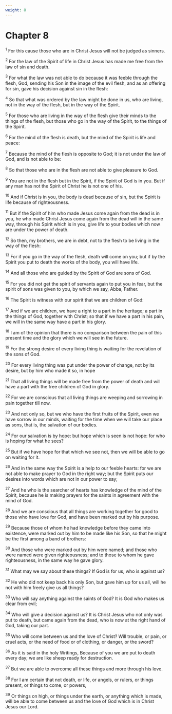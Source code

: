 ```yaml
---
weight: 8
---
```


# Chapter 8

<sup>1</sup> For this cause those who are in Christ Jesus will not be judged as sinners. 

<sup>2</sup> For the law of the Spirit of life in Christ Jesus has made me free from the law of sin and death. 

<sup>3</sup> For what the law was not able to do because it was feeble through the flesh, God, sending his Son in the image of the evil flesh, and as an offering for sin, gave his decision against sin in the flesh: 

<sup>4</sup> So that what was ordered by the law might be done in us, who are living, not in the way of the flesh, but in the way of the Spirit. 

<sup>5</sup> For those who are living in the way of the flesh give their minds to the things of the flesh, but those who go in the way of the Spirit, to the things of the Spirit. 

<sup>6</sup> For the mind of the flesh is death, but the mind of the Spirit is life and peace: 

<sup>7</sup> Because the mind of the flesh is opposite to God; it is not under the law of God, and is not able to be: 

<sup>8</sup> So that those who are in the flesh are not able to give pleasure to God. 

<sup>9</sup> You are not in the flesh but in the Spirit, if the Spirit of God is in you. But if any man has not the Spirit of Christ he is not one of his. 

<sup>10</sup> And if Christ is in you, the body is dead because of sin, but the Spirit is life because of righteousness. 

<sup>11</sup> But if the Spirit of him who made Jesus come again from the dead is in you, he who made Christ Jesus come again from the dead will in the same way, through his Spirit which is in you, give life to your bodies which now are under the power of death. 

<sup>12</sup> So then, my brothers, we are in debt, not to the flesh to be living in the way of the flesh: 

<sup>13</sup> For if you go in the way of the flesh, death will come on you; but if by the Spirit you put to death the works of the body, you will have life. 

<sup>14</sup> And all those who are guided by the Spirit of God are sons of God. 

<sup>15</sup> For you did not get the spirit of servants again to put you in fear, but the spirit of sons was given to you, by which we say, Abba, Father. 

<sup>16</sup> The Spirit is witness with our spirit that we are children of God: 

<sup>17</sup> And if we are children, we have a right to a part in the heritage; a part in the things of God, together with Christ; so that if we have a part in his pain, we will in the same way have a part in his glory. 

<sup>18</sup> I am of the opinion that there is no comparison between the pain of this present time and the glory which we will see in the future. 

<sup>19</sup> For the strong desire of every living thing is waiting for the revelation of the sons of God. 

<sup>20</sup> For every living thing was put under the power of change, not by its desire, but by him who made it so, in hope 

<sup>21</sup> That all living things will be made free from the power of death and will have a part with the free children of God in glory. 

<sup>22</sup> For we are conscious that all living things are weeping and sorrowing in pain together till now. 

<sup>23</sup> And not only so, but we who have the first fruits of the Spirit, even we have sorrow in our minds, waiting for the time when we will take our place as sons, that is, the salvation of our bodies. 

<sup>24</sup> For our salvation is by hope: but hope which is seen is not hope: for who is hoping for what he sees? 

<sup>25</sup> But if we have hope for that which we see not, then we will be able to go on waiting for it. 

<sup>26</sup> And in the same way the Spirit is a help to our feeble hearts: for we are not able to make prayer to God in the right way; but the Spirit puts our desires into words which are not in our power to say; 

<sup>27</sup> And he who is the searcher of hearts has knowledge of the mind of the Spirit, because he is making prayers for the saints in agreement with the mind of God. 

<sup>28</sup> And we are conscious that all things are working together for good to those who have love for God, and have been marked out by his purpose. 

<sup>29</sup> Because those of whom he had knowledge before they came into existence, were marked out by him to be made like his Son, so that he might be the first among a band of brothers: 

<sup>30</sup> And those who were marked out by him were named; and those who were named were given righteousness; and to those to whom he gave righteousness, in the same way he gave glory. 

<sup>31</sup> What may we say about these things? If God is for us, who is against us? 

<sup>32</sup> He who did not keep back his only Son, but gave him up for us all, will he not with him freely give us all things? 

<sup>33</sup> Who will say anything against the saints of God? It is God who makes us clear from evil; 

<sup>34</sup> Who will give a decision against us? It is Christ Jesus who not only was put to death, but came again from the dead, who is now at the right hand of God, taking our part. 

<sup>35</sup> Who will come between us and the love of Christ? Will trouble, or pain, or cruel acts, or the need of food or of clothing, or danger, or the sword? 

<sup>36</sup> As it is said in the holy Writings, Because of you we are put to death every day; we are like sheep ready for destruction. 

<sup>37</sup> But we are able to overcome all these things and more through his love. 

<sup>38</sup> For I am certain that not death, or life, or angels, or rulers, or things present, or things to come, or powers, 

<sup>39</sup> Or things on high, or things under the earth, or anything which is made, will be able to come between us and the love of God which is in Christ Jesus our Lord. 


